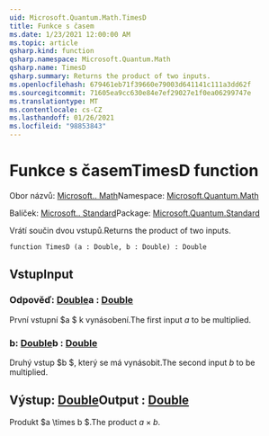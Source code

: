 ```yaml
---
uid: Microsoft.Quantum.Math.TimesD
title: Funkce s časem
ms.date: 1/23/2021 12:00:00 AM
ms.topic: article
qsharp.kind: function
qsharp.namespace: Microsoft.Quantum.Math
qsharp.name: TimesD
qsharp.summary: Returns the product of two inputs.
ms.openlocfilehash: 679461eb71f39660e79003d641141c111a3dd62f
ms.sourcegitcommit: 71605ea9cc630e84e7ef29027e1f0ea06299747e
ms.translationtype: MT
ms.contentlocale: cs-CZ
ms.lasthandoff: 01/26/2021
ms.locfileid: "98853843"
---
```

# <a name="timesd-function"></a><span data-ttu-id="0d6ca-102">Funkce s časem</span><span class="sxs-lookup"><span data-stu-id="0d6ca-102">TimesD function</span></span>

<span data-ttu-id="0d6ca-103">Obor názvů: [Microsoft.. Math](xref:Microsoft.Quantum.Math)</span><span class="sxs-lookup"><span data-stu-id="0d6ca-103">Namespace: [Microsoft.Quantum.Math](xref:Microsoft.Quantum.Math)</span></span>

<span data-ttu-id="0d6ca-104">Balíček: [Microsoft.. Standard](https://nuget.org/packages/Microsoft.Quantum.Standard)</span><span class="sxs-lookup"><span data-stu-id="0d6ca-104">Package: [Microsoft.Quantum.Standard](https://nuget.org/packages/Microsoft.Quantum.Standard)</span></span>


<span data-ttu-id="0d6ca-105">Vrátí součin dvou vstupů.</span><span class="sxs-lookup"><span data-stu-id="0d6ca-105">Returns the product of two inputs.</span></span>

```qsharp
function TimesD (a : Double, b : Double) : Double
```


## <a name="input"></a><span data-ttu-id="0d6ca-106">Vstup</span><span class="sxs-lookup"><span data-stu-id="0d6ca-106">Input</span></span>

### <a name="a--double"></a><span data-ttu-id="0d6ca-107">Odpověď: [Double](xref:microsoft.quantum.lang-ref.double)</span><span class="sxs-lookup"><span data-stu-id="0d6ca-107">a : [Double](xref:microsoft.quantum.lang-ref.double)</span></span>

<span data-ttu-id="0d6ca-108">První vstupní $a $ k vynásobení.</span><span class="sxs-lookup"><span data-stu-id="0d6ca-108">The first input $a$ to be multiplied.</span></span>


### <a name="b--double"></a><span data-ttu-id="0d6ca-109">b: [Double](xref:microsoft.quantum.lang-ref.double)</span><span class="sxs-lookup"><span data-stu-id="0d6ca-109">b : [Double](xref:microsoft.quantum.lang-ref.double)</span></span>

<span data-ttu-id="0d6ca-110">Druhý vstup $b $, který se má vynásobit.</span><span class="sxs-lookup"><span data-stu-id="0d6ca-110">The second input $b$ to be multiplied.</span></span>



## <a name="output--double"></a><span data-ttu-id="0d6ca-111">Výstup: [Double](xref:microsoft.quantum.lang-ref.double)</span><span class="sxs-lookup"><span data-stu-id="0d6ca-111">Output : [Double](xref:microsoft.quantum.lang-ref.double)</span></span>

<span data-ttu-id="0d6ca-112">Produkt $a \times b $.</span><span class="sxs-lookup"><span data-stu-id="0d6ca-112">The product $a \times b$.</span></span>